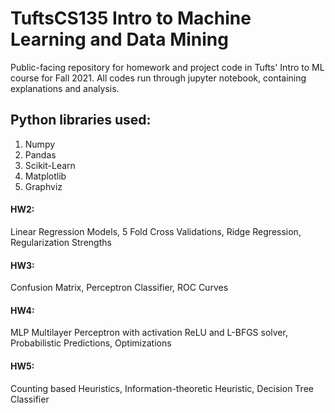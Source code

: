 # TuftsCS135 Intro to Machine Learning and Data Mining
Public-facing repository for homework and project code in Tufts' Intro to ML course for Fall 2021. All codes run through jupyter notebook, containing explanations and analysis.

## Python libraries used:
1. Numpy
2. Pandas
3. Scikit-Learn
4. Matplotlib
5. Graphviz

#### HW2:
Linear Regression Models, 5 Fold Cross Validations, Ridge Regression, Regularization Strengths

#### HW3: 
Confusion Matrix, Perceptron Classifier, ROC Curves

#### HW4: 
MLP Multilayer Perceptron with activation ReLU and L-BFGS solver, Probabilistic Predictions, Optimizations

#### HW5: 
Counting based Heuristics, Information-theoretic Heuristic, Decision Tree Classifier

